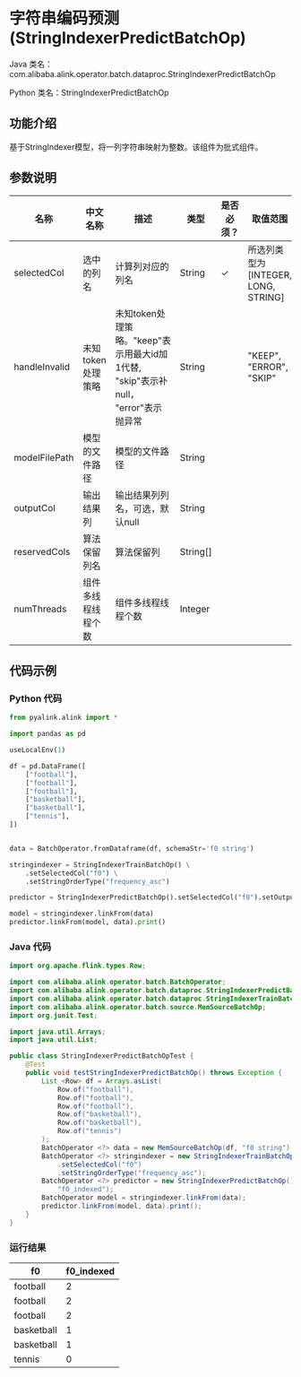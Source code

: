 # 字符串编码预测 (StringIndexerPredictBatchOp)
Java 类名：com.alibaba.alink.operator.batch.dataproc.StringIndexerPredictBatchOp

Python 类名：StringIndexerPredictBatchOp


## 功能介绍
基于StringIndexer模型，将一列字符串映射为整数。该组件为批式组件。

## 参数说明

| 名称 | 中文名称 | 描述 | 类型 | 是否必须？ | 取值范围 | 默认值 |
| --- | --- | --- | --- | --- | --- | --- |
| selectedCol | 选中的列名 | 计算列对应的列名 | String | ✓ | 所选列类型为 [INTEGER, LONG, STRING] |  |
| handleInvalid | 未知token处理策略 | 未知token处理策略。"keep"表示用最大id加1代替, "skip"表示补null， "error"表示抛异常 | String |  | "KEEP", "ERROR", "SKIP" | "KEEP" |
| modelFilePath | 模型的文件路径 | 模型的文件路径 | String |  |  | null |
| outputCol | 输出结果列 | 输出结果列列名，可选，默认null | String |  |  | null |
| reservedCols | 算法保留列名 | 算法保留列 | String[] |  |  | null |
| numThreads | 组件多线程线程个数 | 组件多线程线程个数 | Integer |  |  | 1 |



## 代码示例
### Python 代码
```python
from pyalink.alink import *

import pandas as pd

useLocalEnv(1)

df = pd.DataFrame([
    ["football"],
    ["football"],
    ["football"],
    ["basketball"],
    ["basketball"],
    ["tennis"],
])


data = BatchOperator.fromDataframe(df, schemaStr='f0 string')

stringindexer = StringIndexerTrainBatchOp() \
    .setSelectedCol("f0") \
    .setStringOrderType("frequency_asc")

predictor = StringIndexerPredictBatchOp().setSelectedCol("f0").setOutputCol("f0_indexed")

model = stringindexer.linkFrom(data)
predictor.linkFrom(model, data).print()
```
### Java 代码
```java
import org.apache.flink.types.Row;

import com.alibaba.alink.operator.batch.BatchOperator;
import com.alibaba.alink.operator.batch.dataproc.StringIndexerPredictBatchOp;
import com.alibaba.alink.operator.batch.dataproc.StringIndexerTrainBatchOp;
import com.alibaba.alink.operator.batch.source.MemSourceBatchOp;
import org.junit.Test;

import java.util.Arrays;
import java.util.List;

public class StringIndexerPredictBatchOpTest {
	@Test
	public void testStringIndexerPredictBatchOp() throws Exception {
		List <Row> df = Arrays.asList(
			Row.of("football"),
			Row.of("football"),
			Row.of("football"),
			Row.of("basketball"),
			Row.of("basketball"),
			Row.of("tennis")
		);
		BatchOperator <?> data = new MemSourceBatchOp(df, "f0 string");
		BatchOperator <?> stringindexer = new StringIndexerTrainBatchOp()
			.setSelectedCol("f0")
			.setStringOrderType("frequency_asc");
		BatchOperator <?> predictor = new StringIndexerPredictBatchOp().setSelectedCol("f0").setOutputCol(
			"f0_indexed");
		BatchOperator model = stringindexer.linkFrom(data);
		predictor.linkFrom(model, data).print();
	}
}
```

### 运行结果


f0|f0_indexed
---|----------
football|2
football|2
football|2
basketball|1
basketball|1
tennis|0

